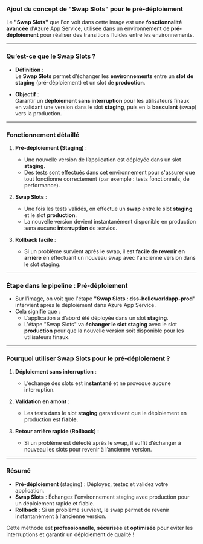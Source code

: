 ### **Ajout du concept de "Swap Slots" pour le pré-déploiement**

Le **"Swap Slots"** que l'on voit dans cette image est une **fonctionnalité avancée** d'Azure App Service, utilisée dans un environnement de **pré-déploiement** pour réaliser des transitions fluides entre les environnements.

---

### **Qu’est-ce que le Swap Slots ?**
- **Définition** :  
   Le **Swap Slots** permet d’échanger les **environnements** entre un **slot de staging** (pré-déploiement) et un slot de **production**.  

- **Objectif** :  
   Garantir un **déploiement sans interruption** pour les utilisateurs finaux en validant une version dans le slot **staging**, puis en la **basculant** (swap) vers la production.

---

### **Fonctionnement détaillé**
1. **Pré-déploiement (Staging)** :  
   - Une nouvelle version de l’application est déployée dans un slot **staging**.
   - Des tests sont effectués dans cet environnement pour s'assurer que tout fonctionne correctement (par exemple : tests fonctionnels, de performance).

2. **Swap Slots** :  
   - Une fois les tests validés, on effectue un **swap** entre le slot **staging** et le slot **production**.
   - La nouvelle version devient instantanément disponible en production sans aucune **interruption** de service.

3. **Rollback facile** :  
   - Si un problème survient après le swap, il est **facile de revenir en arrière** en effectuant un nouveau swap avec l'ancienne version dans le slot staging.

---

### **Étape dans le pipeline : Pré-déploiement**
- Sur l’image, on voit que l'étape **"Swap Slots : dss-helloworldapp-prod"** intervient après le déploiement dans Azure App Service.  
- Cela signifie que :
   - L’application a d’abord été déployée dans un slot **staging**.
   - L'étape "Swap Slots" va **échanger le slot staging** avec le slot **production** pour que la nouvelle version soit disponible pour les utilisateurs finaux.

---

### **Pourquoi utiliser Swap Slots pour le pré-déploiement ?**
1. **Déploiement sans interruption** :  
   - L’échange des slots est **instantané** et ne provoque aucune interruption.

2. **Validation en amont** :  
   - Les tests dans le slot **staging** garantissent que le déploiement en production est **fiable**.

3. **Retour arrière rapide (Rollback)** :  
   - Si un problème est détecté après le swap, il suffit d’échanger à nouveau les slots pour revenir à l’ancienne version.

---

### Résumé 
- **Pré-déploiement** (staging) : Déployez, testez et validez votre application.
- **Swap Slots** : Échangez l'environnement staging avec production pour un déploiement rapide et fiable.
- **Rollback** : Si un problème survient, le swap permet de revenir instantanément à l’ancienne version.

Cette méthode est **professionnelle**, **sécurisée** et **optimisée** pour éviter les interruptions et garantir un déploiement de qualité !
